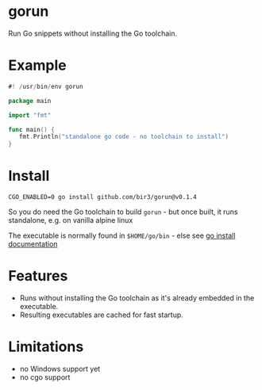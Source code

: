 
# gorun

Run Go snippets without installing the Go toolchain.

# Example

```go
#! /usr/bin/env gorun

package main

import "fmt"

func main() {
   fmt.Println("standalone go code - no toolchain to install")
}
```

# Install

`CGO_ENABLED=0 go install github.com/bir3/gorun@v0.1.4`

So you do need the Go toolchain to build `gorun` - but once built, it runs standalone, e.g. on vanilla alpine linux

The executable is normally found in `$HOME/go/bin` - else see [go install documentation](https://pkg.go.dev/cmd/go#hdr-Compile_and_install_packages_and_dependencies)

# Features

- Runs without installing the Go toolchain as it's already embedded
in the executable.  
- Resulting executables are cached for fast startup.

# Limitations

- no Windows support yet
- no cgo support

